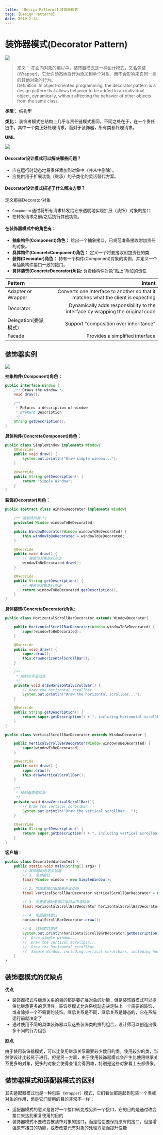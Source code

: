 ```yaml
---
title: 【Design Patterns】装饰器模式
tags: [Design Patterns]
date: 2019-2-24
---
```


# 装饰器模式(Decorator Pattern)

![](../img/W3sDesign_Decorator_Design_Pattern_UML.jpg)

> 定义： 在面向对象的编程中，装饰器模式是一种设计模式，又名包装(Wrapper)，它允许动态地将行为添加到单个对象，而不会影响来自同一类的其他对象的行为。  
Definition: In object-oriented programming, the decorator pattern is a design pattern that allows behavior to be added to an individual object, dynamically, without affecting the behavior of other objects from the same class.

****类型：**** 结构型

****类比：**** 装饰者模式在结构上几乎与责任链模式相同，不同之处在于，在一个责任链中，其中一个类正好处理请求，而对于装饰器，所有类都处理请求。

****UML****

![](../img/Decorator-uml.png)

#### Decorator设计模式可以解决哪些问题？

- 应在运行时动态地将责任添加到对象中（并从中删除）。
- 应提供用于扩展功能（继承）的子类化的灵活替代方案。

#### Decorator设计模式描述了什么解决方案？
定义那些Decorator对象
- `Component`通过将所有请求转发给它来透明地实现扩展（装饰）对象的接口
- 在转发请求之前/之后执行其他功能。

#### 在装饰器模式中的角色有：
- ****抽象构件(Component)角色：**** 给出一个抽象接口，已规范准备接收附加责任的对象。
- ****具体构件(ConcreteComponent)角色：**** 定义一个将要接收附加责任的类
- ****装饰(Decorator)角色：**** 持有一个构件(Component)对象的实例，并定义一个与抽象构件接口一致的接口。
- ****具体装饰(ConcreteDecorator)角色:**** 负责给构件对象“贴上”附加的责任

|Pattern|Intent|
|:----|----:|
|Adapter or Wrapper| Converts one interface to another so that it matches what the client is expecting|
|Decorator|Dynamically adds responsibility to the interface by wrapping the original code|
|Delegation(委派模式)|Support "composition over inheritance"|
|Facade|Provides a simplified interface|


## 装饰器实例

![](../img/UML2_Decorator_Pattern.png)

****抽象构件(Component)角色：****
```java
public interface Window {
    /** Draws the window */
    void draw();

    /**
     * Returns a description of window
     * @return Description
     */
    String getDescription();
}
```

****具体构件(ConcreteComponent)角色：****
```java
public class SimpleWindow implements Window{
    @Override
    public void draw() {
        System.out.println("Draw simple window...");
    }

    @Override
    public String getDescription() {
        return "Simple Window";
    }
}
```

****装饰(Decorator)角色：****
```java
public abstract class WindowDecorator implements Window{

    /** 被装饰的类 */
    protected Window windowToBeDecorated;

    public WindowDecorator(Window windowToBeDecorated) {
        this.windowToBeDecorated = windowToBeDecorated;
    }

    @Override
    public void draw() {
        // 被装饰对象执行方法
        windowToBeDecorated.draw();
    }

    @Override
    public String getDescription() {
        // 被装饰对象执行方法
        return windowToBeDecorated.getDescription();
    }
}
```

****具体装饰(ConcreteDecorator)角色:****
```java
public class HorizontalScrollBarDecorator extends WindowDecorator{

    public HorizontalScrollBarDecorator(Window windowToBeDecorated) {
        super(windowToBeDecorated);
    }

    @Override
    public void draw() {
        super.draw();
        this.drawHorizontalScrollBar();
    }

    /**
     * 绘制水平滚动条
     */
    private void drawHorizontalScrollBar() {
        // Draw the horizontal scrollbar
        System.out.println("Draw the horizontal scrollbar...");
    }

    @Override
    public String getDescription() {
        return super.getDescription() + ", including horizontal scrollbars";
    }
}

public class VerticalScrollBarDecorator extends WindowDecorator {

    public VerticalScrollBarDecorator(Window windowToBeDecorated) {
        super(windowToBeDecorated);
    }

    @Override
    public void draw() {
        super.draw();
        this.drawVerticalScrollBar();
    }

    /**
     * 绘制垂直滚动条
     */
    private void drawVerticalScrollBar(){
        // Draw the vertical scrollbar
        System.out.println("Draw the vertical scrollbar...");
    }

    @Override
    public String getDescription() {
        return super.getDescription() + ", including vertical scrollbars";
    }
}
```

****客户端：****
```java
public class DecoratedWindowTest {
    public static void main(String[] args) {
        // 装饰器动态追加功能
        // 1. 简单窗口
        final Window window = new SimpleWindow();

        // 2. 向简单窗口追加垂直滚动条
        final VerticalScrollBarDecorator verticalScrollBarDecorator = new VerticalScrollBarDecorator(window);

        // 3. 向垂直滚动条窗口添加水平滚动条
        final HorizontalScrollBarDecorator horizontalScrollBarDecorator = new HorizontalScrollBarDecorator(verticalScrollBarDecorator);

        // 4. 绘画最终窗口
        horizontalScrollBarDecorator.draw();
        
        // 5. 打印窗口描述
        System.out.println(horizontalScrollBarDecorator.getDescription());
        //  Draw simple window...
        //  Draw the vertical scrollbar...
        //  Draw the horizontal scrollbar...
        //  Simple Window, including vertical scrollbars, including horizontal scrollbars
    }
}
```

## 装饰器模式的优缺点
****优点****

- 装饰器模式与继承关系的目的都是要扩展对象的功能，但是装饰器模式可以提供比继承更多的灵活性。装饰器模式允许系统动态决定贴上一个需要的装饰，或者除掉一个不需要的装饰。继承关系是不同，继承关系是静态的，它在系统运行前就决定了
- 通过使用不同的具体装饰器以及这些装饰类的排列组合，设计师可以创造出很多不同的行为组合

****缺点****

由于使用装饰器模式，可以比使用继承关系需要较少数目的类。使用较少的类，当然使设计比较易于进行。但是另一方面，由于使用装饰器模式会产生比使用继承关系更多的对象，更多的对象会使得查错变得困难，特别是这些对象看上去都很像。

## 装饰器模式和适配器模式的区别
其实适配器模式也是一种包装（`Wrapper`）模式，它们看似都是起到包装一个类或对象的作用，但是它们使用的目的非常不一样：
- 适配器模式的意义是要将一个接口转变成另外一个接口，它的目的是通过改变接口来达到重复使用的目的
- 装饰器模式不要改变被装饰对象的接口，而是恰恰要保持原有的接口，但是增强原有接口的功能，或者改变元有对象的处理方法而提升性能